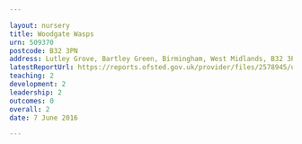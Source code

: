 ```yaml
---

layout: nursery
title: Woodgate Wasps
urn: 509370
postcode: B32 3PN
address: Lutley Grove, Bartley Green, Birmingham, West Midlands, B32 3PN
latestReportUrl: https://reports.ofsted.gov.uk/provider/files/2578945/urn/509370.pdf
teaching: 2
development: 2
leadership: 2
outcomes: 0
overall: 2
date: 7 June 2016

---
```

